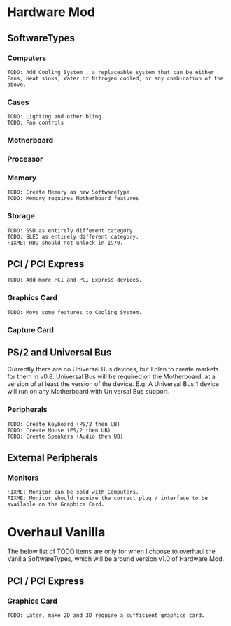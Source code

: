 # Hardware Mod

## SoftwareTypes

### Computers
    TODO: Add Cooling System , a replaceable system that can be either Fans, Heat sinks, Water or Nitrogen cooled; or any combination of the above.

### Cases
    TODO: Lighting and other bling.
    TODO: Fan controls

### Motherboard

### Processor

### Memory
    TODO: Create Memory as new SoftwareType
    TODO: Memory requires Motherboard features

### Storage
    TODO: SSD as entirely different category.
    TODO: SLED as entirely different category.
    FIXME: HDD should not unlock in 1970.

## PCI / PCI Express
    TODO: Add more PCI and PCI Express devices.

### Graphics Card
    TODO: Move some features to Cooling System.

### Capture Card

## PS/2 and Universal Bus

Currently there are no Universal Bus devices, but I plan to create markets for them in v0.8.  Universal Bus will be required on the Motherboard, at a version of at least the version of the device.  E.g: A Universal Bus 1 device will run on any Motherboard with Universal Bus support.

### Peripherals
    TODO: Create Keyboard (PS/2 then UB)
    TODO: Create Mouse (PS/2 then UB)
    TODO: Create Speakers (Audio then UB)

## External Peripherals

### Monitors
    FIXME: Monitor can be sold with Computers.
    FIXME: Monitor should require the correct plug / interface to be available on the Graphics Card.

# Overhaul Vanilla

The below list of TODO items are only for when I choose to overhaul the Vanilla SoftwareTypes, which will be around version v1.0 of Hardware Mod.

## PCI / PCI Express
### Graphics Card
    TODO: Later, make 2D and 3D require a sufficient graphics card.
